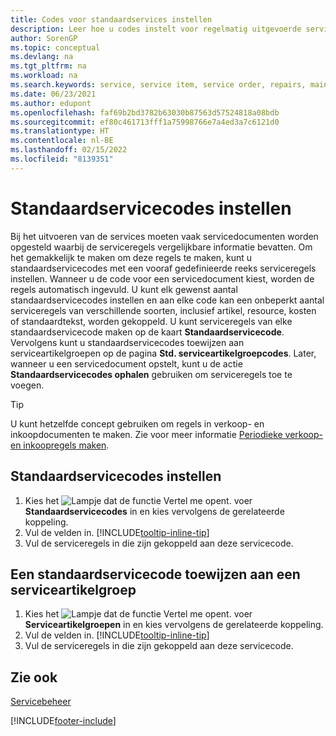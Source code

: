 ```yaml
---
title: Codes voor standaardservices instellen
description: Leer hoe u codes instelt voor regelmatig uitgevoerde serviceactiviteiten met een vooraf gedefinieerde set serviceregels.
author: SorenGP
ms.topic: conceptual
ms.devlang: na
ms.tgt_pltfrm: na
ms.workload: na
ms.search.keywords: service, service item, service order, repairs, maintenance
ms.date: 06/23/2021
ms.author: edupont
ms.openlocfilehash: faf69b2bd3782b63030b87563d57524818a08bdb
ms.sourcegitcommit: ef80c461713fff1a75998766e7a4ed3a7c6121d0
ms.translationtype: HT
ms.contentlocale: nl-BE
ms.lasthandoff: 02/15/2022
ms.locfileid: "8139351"
---
```

# <a name="set-up-standard-service-codes"></a>Standaardservicecodes instellen

Bij het uitvoeren van de services moeten vaak servicedocumenten worden opgesteld waarbij de serviceregels vergelijkbare informatie bevatten. Om het gemakkelijk te maken om deze regels te maken, kunt u standaardservicecodes met een vooraf gedefinieerde reeks serviceregels instellen. Wanneer u de code voor een servicedocument kiest, worden de regels automatisch ingevuld. U kunt elk gewenst aantal standaardservicecodes instellen en aan elke code kan een onbeperkt aantal serviceregels van verschillende soorten, inclusief artikel, resource, kosten of standaardtekst, worden gekoppeld. U kunt serviceregels van elke standaardservicecode maken op de kaart **Standaardservicecode**. Vervolgens kunt u standaardservicecodes toewijzen aan serviceartikelgroepen op de pagina **Std. serviceartikelgroepcodes**. Later, wanneer u een servicedocument opstelt, kunt u de actie **Standaardservicecodes ophalen** gebruiken om serviceregels toe te voegen.  
  
> [!Tip]
> U kunt hetzelfde concept gebruiken om regels in verkoop- en inkoopdocumenten te maken. Zie voor meer informatie [Periodieke verkoop- en inkoopregels maken](sales-how-work-standard-lines.md).  
  
## <a name="to-set-up-a-standard-service-code"></a>Standaardservicecodes instellen

1. Kies het ![Lampje dat de functie Vertel me opent.](media/ui-search/search_small.png "Vertel me wat u wilt doen") voer **Standaardservicecodes** in en kies vervolgens de gerelateerde koppeling.  
2. Vul de velden in. [!INCLUDE[tooltip-inline-tip](includes/tooltip-inline-tip_md.md)]  
3. Vul de serviceregels in die zijn gekoppeld aan deze servicecode.  

## <a name="to-assign-a-standard-service-code-to-a-service-item-group"></a>Een standaardservicecode toewijzen aan een serviceartikelgroep

1. Kies het ![Lampje dat de functie Vertel me opent.](media/ui-search/search_small.png "Vertel me wat u wilt doen") voer **Serviceartikelgroepen** in en kies vervolgens de gerelateerde koppeling.  
2. Vul de velden in. [!INCLUDE[tooltip-inline-tip](includes/tooltip-inline-tip_md.md)]
3. Vul de serviceregels in die zijn gekoppeld aan deze servicecode.  

## <a name="see-also"></a>Zie ook

[Servicebeheer](service-service.md)

[!INCLUDE[footer-include](includes/footer-banner.md)]